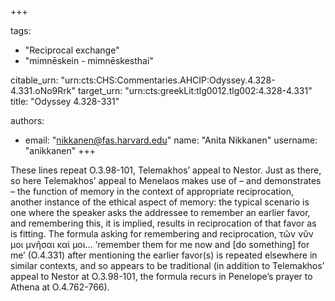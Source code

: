 +++

tags:
- "Reciprocal exchange"
- "mimnēskein - mimnēskesthai"

citable_urn: "urn:cts:CHS:Commentaries.AHCIP:Odyssey.4.328-4.331.oNo9Rrk"
target_urn: "urn:cts:greekLit:tlg0012.tlg002:4.328-4.331"
title: "Odyssey 4.328-331"

authors:
- email: "nikkanen@fas.harvard.edu"
  name: "Anita Nikkanen"
  username: "anikkanen"
+++

<p>These lines repeat O.3.98-101, Telemakhos’ appeal to Nestor. Just as there, so here Telemakhos’ appeal to Menelaos makes use of – and demonstrates – the function of memory in the context of appropriate reciprocation, another instance of the ethical aspect of memory: the typical scenario is one where the speaker asks the addressee to remember an earlier favor, and remembering this, it is implied, results in reciprocation of that favor as is fitting. The formula asking for remembering and reciprocation, τῶν νῦν μοι μνῆσαι καί μοι… ‘remember them for me now and [do something] for me’ (O.4.331) after mentioning the earlier favor(s) is repeated elsewhere in similar contexts, and so appears to be traditional (in addition to Telemakhos’ appeal to Nestor at O.3.98-101, the formula recurs in Penelope’s prayer to Athena at O.4.762-766).</p>